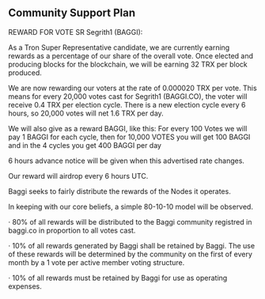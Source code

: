 ## Community Support Plan

REWARD FOR VOTE SR Segrith1 (BAGGI):

As a Tron Super Representative candidate, we are currently earning rewards as a percentage of our share of the overall vote. Once elected and producing blocks for the blockchain, we will be earning 32 TRX per block produced.

We are now rewarding our voters at the rate of 0.000020 TRX per vote. This means for every 20,000 votes cast for Segrith1 (BAGGI.CO), the voter will receive 0.4 TRX per election cycle. There is a new election cycle every 6 hours, so 20,000 votes will net 1.6 TRX per day.

We will also give as a reward BAGGI, like this: For every 100 Votes we will pay 1 BAGGI for each cycle, then for 10,000 VOTES you will get 100 BAGGI and in the 4 cycles you get 400 BAGGI per day

6 hours advance notice will be given when this advertised rate changes.

Our reward will airdrop every 6 hours UTC.

Baggi seeks to fairly distribute the rewards of the Nodes it operates.

In keeping with our core beliefs, a simple 80-10-10 model will be observed.

· 80% of all rewards will be distributed to the Baggi community registred in baggi.co in proportion to all votes cast.

· 10% of all rewards generated by Baggi shall be retained by Baggi. The use of these rewards will be determined by the community on the first of every month by a 1 vote per active member voting structure.

· 10% of all rewards must be retained by Baggi for use as operating expenses.

